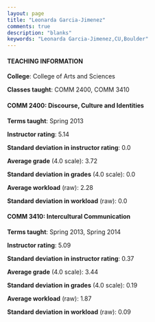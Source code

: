 ```yaml
---
layout: page
title: "Leonarda Garcia-Jimenez" 
comments: true
description: "blanks"
keywords: "Leonarda Garcia-Jimenez,CU,Boulder"
---
```

<head>
<script src="https://ajax.googleapis.com/ajax/libs/jquery/2.1.3/jquery.min.js"></script>
<script src="https://dl.dropboxusercontent.com/s/pc42nxpaw1ea4o9/highcharts.js?dl=0"></script>
<!-- <script src="../assets/js/highcharts.js"></script> -->
<style type="text/css">@font-face {
	font-family: "Bebas Neue";
	src: url(https://www.filehosting.org/file/details/544349/BebasNeue Regular.otf) format("opentype");
	}
	h1.Bebas { 
		font-family: "Bebas Neue", Verdana, Tahoma;
	}
</style>
</head>
	   
#### TEACHING INFORMATION

**College**: College of Arts and Sciences

**Classes taught**: COMM 2400, COMM 3410

#### COMM 2400: Discourse, Culture and Identities

**Terms taught**: Spring 2013

**Instructor rating**: 5.14

**Standard deviation in instructor rating**: 0.0

**Average grade** (4.0 scale): 3.72

**Standard deviation in grades** (4.0 scale): 0.0

**Average workload** (raw): 2.28

**Standard deviation in workload** (raw): 0.0

#### COMM 3410: Intercultural Communication

**Terms taught**: Spring 2013, Spring 2014

**Instructor rating**: 5.09

**Standard deviation in instructor rating**: 0.37

**Average grade** (4.0 scale): 3.44

**Standard deviation in grades** (4.0 scale): 0.19

**Average workload** (raw): 1.87

**Standard deviation in workload** (raw): 0.09

